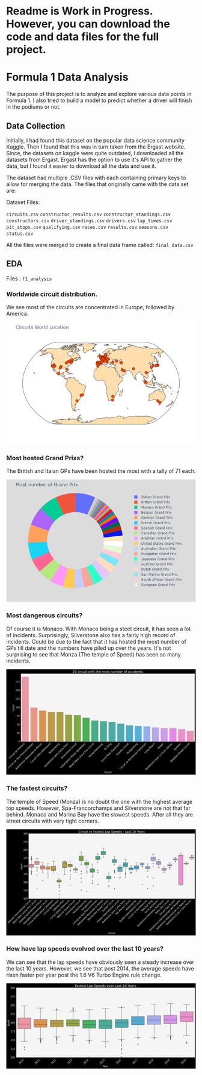 # Readme is Work in Progress. However, you can download the code and data files for the full project.

# Formula 1 Data Analysis

The purpose of this project is to analyze and explore various data points in Formula 1. I also tried to build a model to predict whether a driver will finish in the podiums or not.

## Data Collection
Initially, I had found this dataset on the popular data science community Kaggle. Then I found that this was in turn taken from the Ergast website. Since, the datasets on kaggle were quite outdated, I downloaded all the datasets from Ergast. Ergast has the option to use it's API to gather the data, but I found it easier to download all the data and use it.

The dataset had multiple .CSV files with each containing primary keys to allow for merging the data. The files that originally came with the data set are:

Dataset Files:

`circuits.csv`
`constructor_results.csv`
`constructor_standings.csv`
`constructors.csv`
`driver_standings.csv`
`drivers.csv`
`lap_times.csv`
`pit_stops.csv`
`qualifying.csv`
`races.csv`
`results.csv`
`seasons.csv`
`status.csv`

All the files were merged to create a final data frame called: `final_data.csv`

## EDA

Files : `f1_analysis`

### Worldwide circuit distribution.

We see most of the circuits are concentrated in Europe, followed by America.

![](Images/circuit_world.png)

### Most hosted Grand Prixs?

The British and Itaian GPs have been hosted the most with a tally of 71 each.

![](Images/grandprix.png)

### Most dangerous circuits?

Of course it is Monaco. With Monaco being a steet circuit, it has seen a lot of incidents. Surprisingly, Silverstone also has a fairly high record of incidents. Could be due to the fact that it has hosted the most number of GPs till date and the numbers have piled up over the years. It's not surprising to see that Monza (The temple of Speed) has seen so many incidents.

![](Images/dangerous_circuits.png)

### The fastest circuits?

The temple of Speed (Monza) is no doubt the one with the highest average top speeds. However, Spa-Francorchamps and Silverstone are not that far behind. Monaco and Marina Bay have the slowest speeds. After all they are street circuits with very tight corners.

![](Images/fastest_circuits.png)


### How have lap speeds evolved over the last 10 years?

We can see that the lap speeds have obviously seen a steady increase over the last 10 years. However, we see that post 2014, the average speeds have risen faster per year post the 1.6 V6 Turbo Engine rule change.

![](Images/fspeeds_10y.png)

